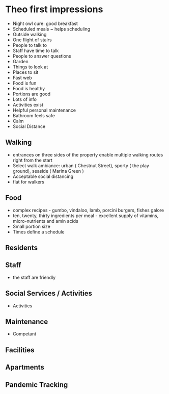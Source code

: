 # Theo first impressions

* Night owl cure: good breakfast
* Scheduled meals ~ helps scheduling
* Outside walking
* One flight of stairs
* People to talk to
* Staff have time to talk
* People to answer questions
* Garden
* Things to look at
* Places to sit
* Fast web
* Food is fun
* Food is healthy
* Portions are good
* Lots of info
* Activities exist
* Helpful personal maintenance
* Bathroom feels safe
* Calm
* Social Distance

## Walking

* entrances on three sides of the property enable multiple walking routes right from the start
* Select walk ambiance: urban ( Chestnut Street), sporty ( the play ground), seaside ( Marina Green ) 
* Acceptable social distancing
* flat for walkers

## Food

* complex recipes - gumbo, vindaloo, lamb, porcini burgers, fishes galore
* ten, twenty, thirty ingredients per meal - excellent supply of vitamins, micro-nutrients and amin acids
* Small portion size
* Times define a schedule

## Residents



## Staff

* the staff are friendly

## Social Services / Activities

* Activities

## Maintenance

* Competant 

## Facilities


## Apartments



## Pandemic Tracking

